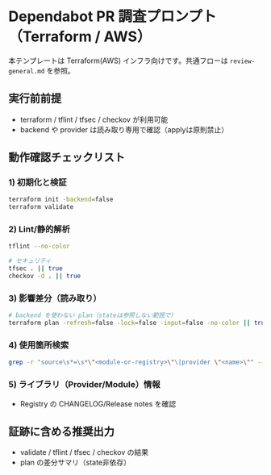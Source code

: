 # Dependabot PR 調査プロンプト（Terraform / AWS）

本テンプレートは Terraform(AWS) インフラ向けです。共通フローは `review-general.md` を参照。

## 実行前前提
- terraform / tflint / tfsec / checkov が利用可能
- backend や provider は読み取り専用で確認（applyは原則禁止）

## 動作確認チェックリスト

### 1) 初期化と検証
```bash
terraform init -backend=false
terraform validate
```

### 2) Lint/静的解析
```bash
tflint --no-color

# セキュリティ
tfsec . || true
checkov -d . || true
```

### 3) 影響差分（読み取り）
```bash
# backend を使わない plan（stateは参照しない範囲で）
terraform plan -refresh=false -lock=false -input=false -no-color || true
```

### 4) 使用箇所検索
```bash
grep -r "source\s*=\s*\"<module-or-registry>\"\|provider \"<name>\"" --include="*.tf" .
```

### 5) ライブラリ（Provider/Module）情報
- Registry の CHANGELOG/Release notes を確認

## 証跡に含める推奨出力
- validate / tflint / tfsec / checkov の結果
- plan の差分サマリ（state非依存）
